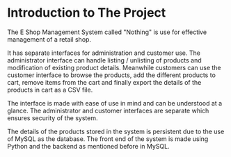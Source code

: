 # Introduction to The Project

The E Shop Management System called "Nothing" is use for effective management of a retail shop.

It has separate interfaces for administration and customer use. The administrator interface can handle listing / unlisting of products and modification of existing product details. Meanwhile customers can use the customer interface to browse the products, add the different products to cart, remove items from the cart and finally export the details of the products in cart as a CSV file.

The interface is made with ease of use in mind and can be understood at a glance. The administrator and customer interfaces are separate which ensures security of the system.

The details of the products stored in the system is persistent due to the use of MySQL as the database. The front end of the system is made using Python and the backend as mentioned before in MySQL.
